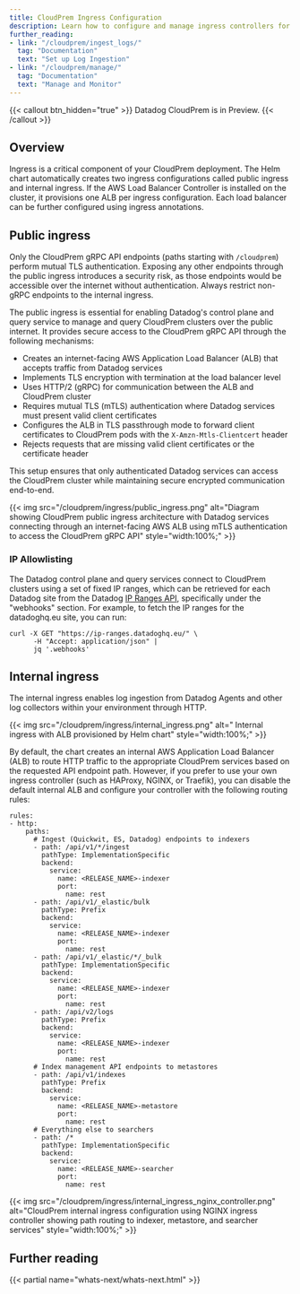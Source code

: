 ```yaml
---
title: CloudPrem Ingress Configuration
description: Learn how to configure and manage ingress controllers for your CloudPrem deployment
further_reading:
- link: "/cloudprem/ingest_logs/"
  tag: "Documentation"
  text: "Set up Log Ingestion"
- link: "/cloudprem/manage/"
  tag: "Documentation"
  text: "Manage and Monitor"
---
```


{{< callout btn_hidden="true" >}}
  Datadog CloudPrem is in Preview.
{{< /callout >}}

## Overview

Ingress is a critical component of your CloudPrem deployment. The Helm chart automatically creates two ingress configurations called public ingress and internal ingress. If the AWS Load Balancer Controller is installed on the cluster, it provisions one ALB per ingress configuration. Each load balancer can be further configured using ingress annotations.

## Public ingress

<div class="alert alert-danger">Only the CloudPrem gRPC API endpoints (paths starting with <code>/cloudprem</code>) perform mutual TLS authentication. Exposing any other endpoints through the public ingress introduces a security risk, as those endpoints would be accessible over the internet without authentication. Always restrict non-gRPC endpoints to the internal ingress. </div>

The public ingress is essential for enabling Datadog's control plane and query service to manage and query CloudPrem clusters over the public internet. It provides secure access to the CloudPrem gRPC API through the following mechanisms:
- Creates an internet-facing AWS Application Load Balancer (ALB) that accepts traffic from Datadog services
- Implements TLS encryption with termination at the load balancer level
- Uses HTTP/2 (gRPC) for communication between the ALB and CloudPrem cluster
- Requires mutual TLS (mTLS) authentication where Datadog services must present valid client certificates
- Configures the ALB in TLS passthrough mode to forward client certificates to CloudPrem pods with the `X-Amzn-Mtls-Clientcert` header
- Rejects requests that are missing valid client certificates or the certificate header

This setup ensures that only authenticated Datadog services can access the CloudPrem cluster while maintaining secure encrypted communication end-to-end.

{{< img src="/cloudprem/ingress/public_ingress.png" alt="Diagram showing CloudPrem public ingress architecture with Datadog services connecting through an internet-facing AWS ALB using mTLS authentication to access the CloudPrem gRPC API" style="width:100%;" >}}

### IP Allowlisting

The Datadog control plane and query services connect to CloudPrem clusters using a set of fixed IP ranges, which can be retrieved for each Datadog site from the Datadog [IP Ranges API][1], specifically under the "webhooks" section. For example, to fetch the IP ranges for the datadoghq.eu site, you can run:
```
curl -X GET "https://ip-ranges.datadoghq.eu/" \
      -H "Accept: application/json" |
      jq '.webhooks'
```

## Internal ingress

The internal ingress enables log ingestion from Datadog Agents and other log collectors within your environment through HTTP.

{{< img src="/cloudprem/ingress/internal_ingress.png" alt=" Internal ingress with ALB provisioned by Helm chart" style="width:100%;" >}}

By default, the chart creates an internal AWS Application Load Balancer (ALB) to route HTTP traffic to the appropriate CloudPrem services based on the requested API endpoint path. However, if you prefer to use your own ingress controller (such as HAProxy, NGINX, or Traefik), you can disable the default internal ALB and configure your controller with the following routing rules:

```
rules:
- http:
    paths:
      # Ingest (Quickwit, ES, Datadog) endpoints to indexers
      - path: /api/v1/*/ingest
        pathType: ImplementationSpecific
        backend:
          service:
            name: <RELEASE_NAME>-indexer
            port:
              name: rest
      - path: /api/v1/_elastic/bulk
        pathType: Prefix
        backend:
          service:
            name: <RELEASE_NAME>-indexer
            port:
              name: rest
      - path: /api/v1/_elastic/*/_bulk
        pathType: ImplementationSpecific
        backend:
          service:
            name: <RELEASE_NAME>-indexer
            port:
              name: rest
      - path: /api/v2/logs
        pathType: Prefix
        backend:
          service:
            name: <RELEASE_NAME>-indexer
            port:
              name: rest
      # Index management API endpoints to metastores
      - path: /api/v1/indexes
        pathType: Prefix
        backend:
          service:
            name: <RELEASE_NAME>-metastore
            port:
              name: rest
      # Everything else to searchers
      - path: /*
        pathType: ImplementationSpecific
        backend:
          service:
            name: <RELEASE_NAME>-searcher
            port:
              name: rest

```

{{< img src="/cloudprem/ingress/internal_ingress_nginx_controller.png" alt="CloudPrem internal ingress configuration using NGINX ingress controller showing path routing to indexer, metastore, and searcher services" style="width:100%;" >}}

## Further reading

{{< partial name="whats-next/whats-next.html" >}}

[1]: /api/latest/ip-ranges/
